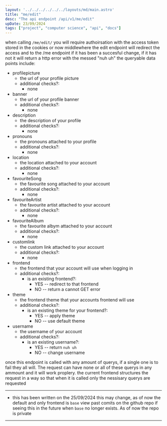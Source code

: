 ```yaml
---
layout: '../../../../../../layouts/md/main.astro'
title: "me/edit"
desc: "The api endpoint /api/v1/me/edit"
upDate: 23/09/2024
tags: ["project", "computer science", "api", "docs"]
---
```

when calling `/me/edit/` you will require authoirsation with the access token stored in the cookies or now middlewhere
the edit endpoint will redirect the access and to the /me endpoint if it has been a succesful change, if it has not it will return a http error with the messed "nuh uh" the queryable data points include:
- profilepicture
    - the url of your profile picture
    - additional checks?:
        - none
- banner
    - the url of your profile banner
    - additional checks?:
        - none
- description
    - the description of your profile
    - additional checks?:
        - none
- pronouns
    - the pronouns attached to your profile
    - additional checks?:
        - none
- location
    - the location attached to your account
    - additional checks?:
        - none
- favouriteSong
    - the favourite song attached to your account
    - additional checks?:
        - none
- favouriteArtist
    - the favourite artist attached to your account
    - additional checks?:
        - none
- favouriteAlbum
    - the favourite albym attached to your account
    - additional checks?:
        - none
- customlink
    - the custom link attached to your account
    - additional checks?:
        - none
- frontend
    - the frontend that your account will use when logging in
    - additional checks?:
        - is an existing frontend?:
            - YES -- redirect to that frontend
            - NO -- return a cannot GET error
- theme
    - the frontend theme that your accounts frontend will use
    - additional checks?:
        - is an existing theme for your frontend?:
            - YES -- apply theme
            - NO -- use default theme
- username
    - the username of your account
    - additional checks?:
        - is an existing username?:
            - YES -- return `nuh uh`
            - NO -- change username

once this endpoint is called with any amount of querys, if a single one is to fail they all will. The request can have none or all of these querys in any ammount and it will work proplery. the current frontend structures the request in a way so that when it is called only the nessisary querys are requested

---
- this has been written on the 25/09/2024 this may change, as of now the default and only frontend is `base` view past comits on the github repo if seeing this in the future when `base` no longer exists. As of now the repo is private
---